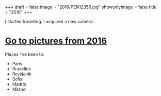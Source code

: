 +++
draft = false
image = "2016/PEN12359.jpg"
showonlyimage = false
title = "2016"
+++

<!--more-->

I started travelling. I acquired a new camera.

# [Go to pictures from 2016](/portfolio/2016/)

Places I've been to:

- Paris
- Bruxelles
- Reykjavik
- Sofia
- Madrid
- Milano
